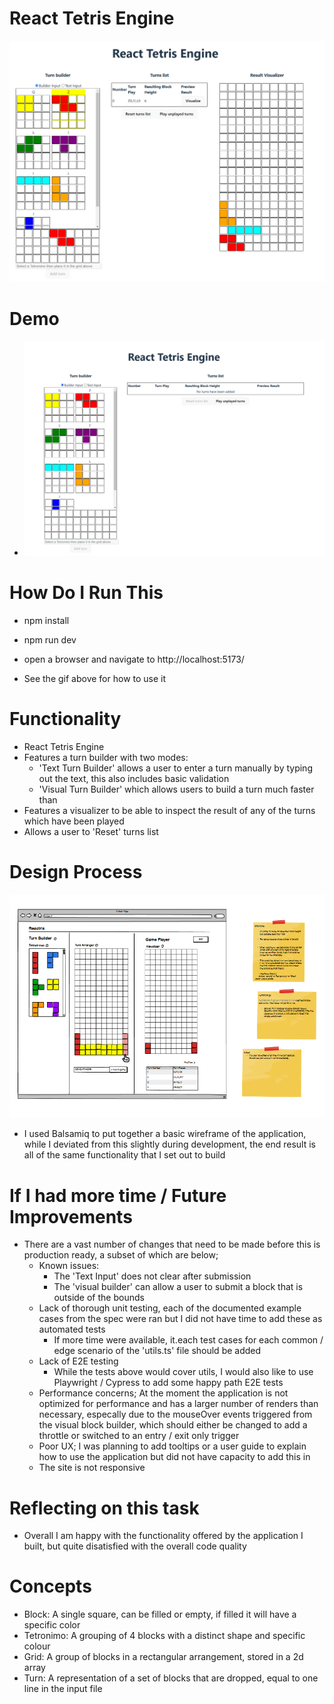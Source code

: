 # React Tetris Engine

![screenshot](readmeImages/screenshot.png)

# Demo

- ![demo gif](readmeImages/demo.gif)

# How Do I Run This

- npm install
- npm run dev
- open a browser and navigate to http://localhost:5173/

- See the gif above for how to use it

# Functionality

- React Tetris Engine
- Features a turn builder with two modes:
  - 'Text Turn Builder' allows a user to enter a turn manually by typing out the text, this also includes basic validation
  - 'Visual Turn Builder' which allows users to build a turn much faster than
- Features a visualizer to be able to inspect the result of any of the turns which have been played
- Allows a user to 'Reset' turns list

# Design Process

![design process](readmeImages/design.png)

- I used Balsamiq to put together a basic wireframe of the application, while I deviated from this slightly during development, the end result is all of the same functionality that I set out to build

# If I had more time / Future Improvements

- There are a vast number of changes that need to be made before this is production ready, a subset of which are below;
  - Known issues:
    - The 'Text Input' does not clear after submission
    - The 'visual builder' can allow a user to submit a block that is outside of the bounds
  - Lack of thorough unit testing, each of the documented example cases from the spec were ran but I did not have time to add these as automated tests
    - If more time were available, it.each test cases for each common / edge scenario of the 'utils.ts' file should be added
  - Lack of E2E testing
    - While the tests above would cover utils, I would also like to use Playwright / Cypress to add some happy path E2E tests
  - Performance concerns; At the moment the application is not optimized for performance and has a larger number of renders than necessary, especally due to the mouseOver events triggered from the visual block builder, which should either be changed to add a throttle or switched to an entry / exit only trigger
  - Poor UX; I was planning to add tooltips or a user guide to explain how to use the application but did not have capacity to add this in
  - The site is not responsive

# Reflecting on this task

- Overall I am happy with the functionality offered by the application I built, but quite disatisfied with the overall code quality

# Concepts

- Block: A single square, can be filled or empty, if filled it will have a specific color
- Tetronimo: A grouping of 4 blocks with a distinct shape and specific colour
- Grid: A group of blocks in a rectangular arrangement, stored in a 2d array
- Turn: A representation of a set of blocks that are dropped, equal to one line in the input file
